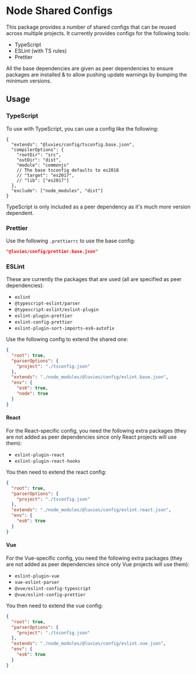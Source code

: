 # Node Shared Configs

This package provides a number of shared configs that can be reused across multiple projects. It currently provides configs for the following tools:

- TypeScript
- ESLint (with TS rules)
- Prettier

All the base dependencies are given as peer dependencies to ensure packages are installed & to allow pushing update warnings by bumping the minimum versions.

## Usage

### TypeScript

To use with TypeScript, you can use a config like the following:

```jsonc
{
  "extends": "@luvies/config/tsconfig.base.json",
  "compilerOptions": {
    "rootDir": "src",
    "outDir": "dist",
    "module": "commonjs"
    // The base tsconfig defaults to es2018
    // "target": "es2017",
    // "lib": ["es2017"]
  },
  "exclude": ["node_modules", "dist"]
}
```

TypeScript is only included as a peer dependency as it's much more version dependent.

### Prettier

Use the following `.prettierrc` to use the base config:

```json
"@luvies/config/prettier.base.json"
```

### ESLint

These are currently the packages that are used (all are specified as peer dependencies):

- `eslint`
- `@typescript-eslint/parser`
- `@typescript-eslint/eslint-plugin`
- `eslint-plugin-prettier`
- `eslint-config-prettier`
- `eslint-plugin-sort-imports-es6-autofix`

Use the following config to extend the shared one:

```json
{
  "root": true,
  "parserOptions": {
    "project": "./tsconfig.json"
  },
  "extends": "./node_modules/@luvies/config/eslint.base.json",
  "env": {
    "es6": true,
    "node": true
  }
}
```

#### React

For the React-specific config, you need the following extra packages (they are not added as peer dependencies since only React projects will use them):

- `eslint-plugin-react`
- `eslint-plugin-react-hooks`

You then need to extend the react config:

```json
{
  "root": true,
  "parserOptions": {
    "project": "./tsconfig.json"
  },
  "extends": "./node_modules/@luvies/config/eslint.react.json",
  "env": {
    "es6": true
  }
}
```

#### Vue

For the Vue-specific config, you need the following extra packages (they are not added as peer dependencies since only Vue projects will use them):

- `eslint-plugin-vue`
- `vue-eslint-parser`
- `@vue/eslint-config-typescript`
- `@vue/eslint-config-prettier`

You then need to extend the vue config:

```json
{
  "root": true,
  "parserOptions": {
    "project": "./tsconfig.json"
  },
  "extends": "./node_modules/@luvies/config/eslint.vue.json",
  "env": {
    "es6": true
  }
}
```
